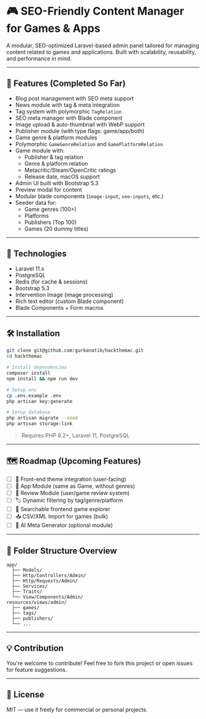 # 🎮 SEO-Friendly Content Manager for Games & Apps

A modular, SEO-optimized Laravel-based admin panel tailored for managing content related to games and applications. Built with scalability, reusability, and performance in mind.

---

## 🚀 Features (Completed So Far)

- Blog post management with SEO meta support
- News module with tag & meta integration
- Tag system with polymorphic `TagRelation`
- SEO meta manager with Blade component
- Image upload & auto-thumbnail with WebP support
- Publisher module (with type flags: game/app/both)
- Game genre & platform modules
- Polymorphic `GameGenreRelation` and `GamePlatformRelation`
- Game module with:
    - Publisher & tag relation
    - Genre & platform relation
    - Metacritic/Steam/OpenCritic ratings
    - Release date, macOS support
- Admin UI built with Bootstrap 5.3
- Preview modal for content
- Modular blade components (`image-input`, `seo-inputs`, etc.)
- Seeder data for:
    - Game genres (100+)
    - Platforms
    - Publishers (Top 100)
    - Games (20 dummy titles)

---

## 🧩 Technologies

- Laravel 11.x
- PostgreSQL
- Redis (for cache & sessions)
- Bootstrap 5.3
- Intervention Image (image processing)
- Rich text editor (custom Blade component)
- Blade Components + Form macros

---

## 🛠 Installation

```bash
git clone git@github.com:gurkanatik/hackthemac.git
cd hackthemac

# Install dependencies
composer install
npm install && npm run dev

# Setup env
cp .env.example .env
php artisan key:generate

# Setup database
php artisan migrate --seed
php artisan storage:link
```

> Requires PHP 8.2+, Laravel 11, PostgreSQL

---

## 🗺️ Roadmap (Upcoming Features)

- [ ] 🎨 Front-end theme integration (user-facing)
- [ ] 📱 App Module (same as Game, without genres)
- [ ] 🧾 Review Module (user/game review system)
- [ ] 🏷️ Dynamic filtering by tag/genre/platform
- [ ] 🔎 Searchable frontend game explorer
- [ ] 📥 CSV/XML Import for games (bulk)
- [ ] 🧠 AI Meta Generator (optional module)

---

## 📁 Folder Structure Overview

```
app/
  ├── Models/
  ├── Http/Controllers/Admin/
  ├── Http/Requests/Admin/
  ├── Services/
  ├── Traits/
  └── View/Components/Admin/
resources/views/admin/
  ├── games/
  ├── tags/
  ├── publishers/
  └── ...
```

---

## 💡 Contribution

You're welcome to contribute! Feel free to fork this project or open issues for feature suggestions.

---

## 📜 License

MIT — use it freely for commercial or personal projects.
